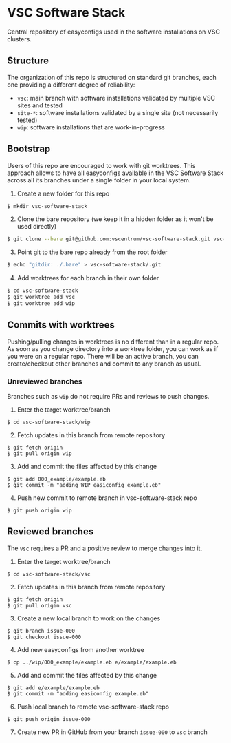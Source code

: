 # VSC Software Stack

Central repository of easyconfigs used in the software installations on VSC clusters.

## Structure

The organization of this repo is structured on standard git branches, each one providing a different degree of reliability:

* `vsc`: main branch with software installations validated by multiple VSC sites and tested
* `site-*`: software installations validated by a single site (not necessarily tested)
* `wip`: software installations that are work-in-progress

## Bootstrap

Users of this repo are encouraged to work with git worktrees. This approach allows to have all easyconfigs available in the VSC Software Stack across all its branches under a single folder in your local system.

1. Create a new folder for this repo
```bash
$ mkdir vsc-software-stack
```

2. Clone the bare repository (we keep it in a hidden folder as it won't be used directly)
```bash
$ git clone --bare git@github.com:vscentrum/vsc-software-stack.git vsc-software-stack/.bare
```

3. Point git to the bare repo already from the root folder
```bash
$ echo "gitdir: ./.bare" > vsc-software-stack/.git
```

4. Add worktrees for each branch in their own folder
```bash
$ cd vsc-software-stack
$ git worktree add vsc
$ git worktree add wip
```

## Commits with worktrees

Pushing/pulling changes in worktrees is no different than in a regular repo. As soon as you change directory into a worktree folder, you can work as if you were on a regular repo. There will be an active branch, you can create/checkout other branches and commit to any branch as usual.

### Unreviewed branches

Branches such as `wip` do not require PRs and reviews to push changes.

1. Enter the target worktree/branch
```
$ cd vsc-software-stack/wip
```
2. Fetch updates in this branch from remote repository
```
$ git fetch origin
$ git pull origin wip
```
3. Add and commit the files affected by this change
```
$ git add 000_example/example.eb
$ git commit -m "adding WIP easiconfig example.eb"
```
4. Push new commit to remote branch in vsc-software-stack repo
```
$ git push origin wip
```

## Reviewed branches

The `vsc` requires a PR and a positive review to merge changes into it.

1. Enter the target worktree/branch
```
$ cd vsc-software-stack/vsc
```
2. Fetch updates in this branch from remote repository
```
$ git fetch origin
$ git pull origin vsc
```
3. Create a new local branch to work on the changes
```
$ git branch issue-000
$ git checkout issue-000
```
4. Add new easyconfigs from another worktree
```
$ cp ../wip/000_example/example.eb e/example/example.eb
```
5. Add and commit the files affected by this change
```
$ git add e/example/example.eb
$ git commit -m "adding easiconfig example.eb"
```
6. Push local branch to remote vsc-software-stack repo
```
$ git push origin issue-000
```
7. Create new PR in GitHub from your branch `issue-000` to `vsc` branch 
